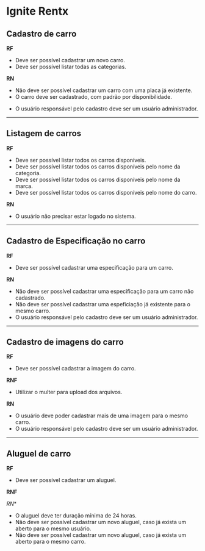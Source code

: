 # Ignite Rentx

## Cadastro de carro

**RF**
 - Deve ser possível cadastrar um novo carro.
 - Deve ser possível listar todas as categorias.

**RN**
 - Não deve ser possível cadastrar um carro com uma placa já existente.
 - O carro deve ser cadastrado, com padrão por disponibilidade.
 * O usuário responsável pelo cadastro deve ser um usuário administrador.
________________________________________________________________________________
## Listagem de carros

**RF**
 - Deve ser possível listar todos os carros disponíveis.
 - Deve ser possível listar todos os carros disponíveis pelo nome da categoria.
 - Deve ser possível listar todos os carros disponíveis pelo nome da marca.
 - Deve ser possível listar todos os carros disponíveis pelo nome do carro.

**RN**
 - O usuário não precisar estar logado no sistema.
_________________________________________________________________________________

## Cadastro de Especificação no carro

**RF**
 - Deve ser possível cadastrar uma especificação para um carro.

**RN**
 - Não deve ser possível cadastrar uma especificação para um carro não cadastrado.
 - Não deve ser possível cadastrar uma espeficiação já existente para o mesmo carro.
 - O usuário responsável pelo cadastro deve ser um usuário administrador.
___________________________________________________________________________________

## Cadastro de imagens do carro

**RF**
 - Deve ser possível cadastrar a imagem do carro.

**RNF**
 - Utilizar o multer para upload dos arquivos.

**RN**
 -  O usuário deve poder cadastrar mais de uma imagem para o mesmo carro.
 -  O usuário responsável pelo cadastro deve ser um usuário administrador.
_________________________________________________________________________________

## Aluguel de carro

**RF**
 - Deve ser possível cadastrar um aluguel.

**RNF**

*RN**  
 - O aluguel deve ter duração mínima de 24 horas.
 - Não deve ser possível cadastrar um novo aluguel, caso já exista um aberto para o mesmo usuário.
 - Não deve ser possível cadastrar um novo aluguel, caso já exista um aberto para o mesmo carro.